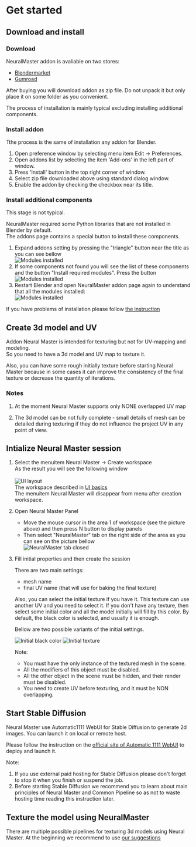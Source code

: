 
# Get started

## Download and install

### Download

NeuralMaster addon is avaliable on two stores:
  
- [Blendermarket](https://blendermarket.com/products/neuralmaster)
- [Gumroad](https://nmaster.gumroad.com/l/neuralmaster)

After buying you will download addon as zip file.
Do not unpack it but only place it on some folder as you convenient. 

The process of installation is mainly typical excluding installing additional components.

### Install addon 

Tthe process is the same of installation any addon for Blender. 

1. Open preference window by selecting menu item Edit -> Preferences.
2. Open addons list by selecting the item 'Add-ons' in the left part of window.
3. Press 'Install' button in the top right corner of window.
4. Select zip file downloaded above using standard dialog window.
5. Enable the addon by checking the checkbox near its title.

### Install additional components 

This stage is not typical.<br>

NeuralMaster required some Python libraries that are not installed in Blender by default.  
The addons page contains a special button to install these components.

1. Expand addons setting by pressing the "triangle" button near the title as you can see bellow  
   ![Modules installed](img/addon_settings_collapsed.png)
2. If some components not found you will see the list of these components and the button "Install required modules". Press the button  
   ![Modules installed](img/addon_settings_modules_reuired.png)
3. Restart Blender and open NeuralMaster addon page again to understand that all the modules installed:  
   ![Modules installed](img/addon_settings_modules_installed.png)

If you have problems of installation please follow [the instruction](cant_install_pil.md)  

## Create 3d model and UV

Addon Neural Master is intended for texturing but not for UV-mapping and modeling.  
So you need to have a 3d model and UV map to texture it.  

Also, you can have some rough initially texture before starting Neural Master because in some cases it can improve the consistency of the final texture or decrease the quantity of iterations.  

### Notes

1. At the moment Neural Master supports only NONE overlapped UV map

2. The 3d model can be not fully complete - small details of mesh can be detailed during texturing if they do not influence the project UV in any point of view.   

## Intialize Neural Master session

1. Select the menuitem Neural Master -> Create workspace  
   As the result you will see the following window<br><br>
   ![UI layout](img/ui_layout.png)  
   The workspace described in [UI basics](ui_basics.md)  
   The menuitem Neural Master will disappear from menu after creation workspace. 


2. Open Neural Master Panel  
   
   * Move the mouse cursor in the area 1 of workspace (see the picture above) and then press N button to display panels  
   * Then select "NeuralMaster" tab on the right side of the area as you can see on the picture bellow  
   ![NeuralMaster tab closed](img/neural_master_tab_closed.png)

3. Fill initial properties and then create the session
   
   There are two main settings:

   * mesh name  
   * final UV name (that will use for baking the final texture)

   Also, you can select the initial texture if you have it. This texture can use another UV and you need to select it. 
   If you don't have any texture, then select some initial color and all the model initially will fill by this color.
   By default, the black color is selected, and usually it is enough.
   
   Bellow are two possible variants of the initial settings.       
   
   ![Initial black color](img/create_session_color.png)       ![Initial texture](img/create_session_texture.png)

   Note:

   * You must have the only instance of the textured mesh in the scene.
   * All the modifiers of this object must be disabled. 
   * All the other object in the scene must be hidden, and their render must be disabled. 
   * You need to create UV before texturing, and it must be NON overlapping.



## Start Stable Diffusion

Neural Master use Automatic1111 WebUI for Stable Diffusion to generate 2d images.
You can launch it on local or remote host.

Please follow the instruction on the [official site of Automatic 1111 WebUI]((https://github.com/AUTOMATIC1111/stable-diffusion-webui?tab=readme-ov-file)) to deploy and launch it.

Note:
1. If you use external paid hosting for Stable Diffusion please don't forget to stop it when you finish or suspend the job.
2. Before starting Stable Diffusion we recommend you to learn about main principles of Neural Master and Common Pipeline so as not to waste hosting time reading this instruction later.       

## Texture the model using NeuralMaster 

There are multiple possible pipelines for texturing 3d models using Neural Master.
At the beginning we recommend to use [our suggestions](common_pipeline.md)
